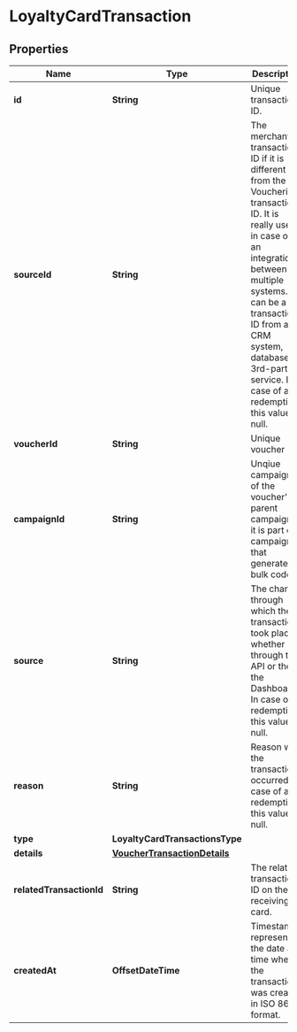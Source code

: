 

# LoyaltyCardTransaction


## Properties

| Name | Type | Description | Notes |
|------------ | ------------- | ------------- | -------------|
|**id** | **String** | Unique transaction ID. |  |
|**sourceId** | **String** | The merchant’s transaction ID if it is different from the Voucherify transaction ID. It is really useful in case of an integration between multiple systems. It can be a transaction ID from a CRM system, database or 3rd-party service. In case of a redemption, this value is null. |  |
|**voucherId** | **String** | Unique voucher ID. |  |
|**campaignId** | **String** | Unqiue campaign ID of the voucher&#39;s parent campaign if it is part of campaign that generates bulk codes. |  |
|**source** | **String** | The channel through which the transaction took place, whether through the API or the the Dashboard. In case of a redemption, this value is null. |  |
|**reason** | **String** | Reason why the transaction occurred. In case of a redemption, this value is null. |  |
|**type** | **LoyaltyCardTransactionsType** |  |  |
|**details** | [**VoucherTransactionDetails**](VoucherTransactionDetails.md) |  |  |
|**relatedTransactionId** | **String** | The related transaction ID on the receiving card. |  |
|**createdAt** | **OffsetDateTime** | Timestamp representing the date and time when the transaction was created in ISO 8601 format. |  |



